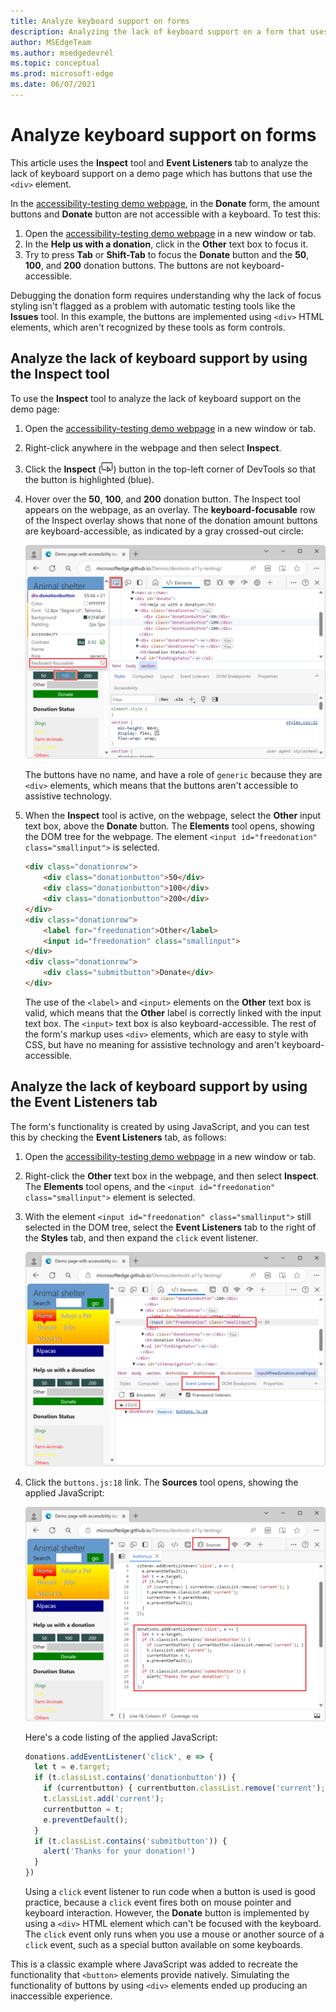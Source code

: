 ```yaml
---
title: Analyze keyboard support on forms
description: Analyzing the lack of keyboard support on a form that uses the div element with the Inspect tool and Event Listeners tab.
author: MSEdgeTeam
ms.author: msedgedevrel
ms.topic: conceptual
ms.prod: microsoft-edge
ms.date: 06/07/2021
---
```

# Analyze keyboard support on forms

This article uses the **Inspect** tool and **Event Listeners** tab to analyze the lack of keyboard support on a demo page which has buttons that use the `<div>` element.

In the [accessibility-testing demo webpage](https://microsoftedge.github.io/Demos/devtools-a11y-testing/), in the **Donate** form, the amount buttons and **Donate** button are not accessible with a keyboard.  To test this:

1. Open the [accessibility-testing demo webpage](https://microsoftedge.github.io/Demos/devtools-a11y-testing/) in a new window or tab.
1. In the **Help us with a donation**, click in the **Other** text box to focus it.
1. Try to press **Tab** or **Shift-Tab** to focus the **Donate** button and the **50**, **100**, and **200** donation buttons.  The buttons are not keyboard-accessible.

Debugging the donation form requires understanding why the lack of focus styling isn't flagged as a problem with automatic testing tools like the **Issues** tool.  In this example, the buttons are implemented using `<div>` HTML elements, which aren't recognized by these tools as form controls.


<!-- ====================================================================== -->
## Analyze the lack of keyboard support by using the Inspect tool

To use the **Inspect** tool to analyze the lack of keyboard support on the demo page:

1. Open the [accessibility-testing demo webpage](https://microsoftedge.github.io/Demos/devtools-a11y-testing/) in a new window or tab.

1. Right-click anywhere in the webpage and then select **Inspect**.

1. Click the **Inspect** (![Inspect icon](./test-analyze-no-keyboard-support-images/inspect-tool-icon-light-theme.png)) button in the top-left corner of DevTools so that the button is highlighted (blue).

1. Hover over the **50**, **100**, and **200** donation button.  The Inspect tool appears on the webpage, as an overlay.  The **keyboard-focusable** row of the Inspect overlay shows that none of the donation amount buttons are keyboard-accessible, as indicated by a gray crossed-out circle:

   ![Hovering over the donation buttons with the Inspect tool shows that they aren't keyboard-accessible](./test-analyze-no-keyboard-support-images/testing-donation-button-info.png)

   The buttons have no name, and have a role of `generic` because they are `<div>` elements, which means that the buttons aren't accessible to assistive technology.

1. When the **Inspect** tool is active, on the webpage, select the **Other** input text box, above the **Donate** button.  The **Elements** tool opens, showing the DOM tree for the webpage.  The element `<input id="freedonation" class="smallinput">` is selected.

   ```html
   <div class="donationrow">
       <div class="donationbutton">50</div>
       <div class="donationbutton">100</div>
       <div class="donationbutton">200</div>
   </div>
   <div class="donationrow">
       <label for="freedonation">Other</label>
       <input id="freedonation" class="smallinput">
   </div>
   <div class="donationrow">
       <div class="submitbutton">Donate</div>
   </div>
   ```

   The use of the `<label>` and `<input>` elements on the **Other** text box is valid, which means that the **Other** label is correctly linked with the input text box.  The `<input>` text box is also keyboard-accessible.  The rest of the form's markup uses `<div>` elements, which are easy to style with CSS, but have no meaning for assistive technology and aren't keyboard-accessible.


<!-- ====================================================================== -->
## Analyze the lack of keyboard support by using the Event Listeners tab

The form's functionality is created by using JavaScript, and you can test this by checking the **Event Listeners** tab, as follows:

1. Open the [accessibility-testing demo webpage](https://microsoftedge.github.io/Demos/devtools-a11y-testing/) in a new window or tab.

1. Right-click the **Other** text box in the webpage, and then select **Inspect**. The **Elements** tool opens, and the `<input id="freedonation" class="smallinput">` element is selected.

1. With the element `<input id="freedonation" class="smallinput">` still selected in the DOM tree, select the **Event Listeners** tab to the right of the **Styles** tab, and then expand the `click` event listener.

   ![The Event listeners tab showing a link to the JavaScript code that makes the form work](./test-analyze-no-keyboard-support-images/testing-event-handlers-on-button.png)

1. Click the `buttons.js:18` link.  The **Sources** tool opens, showing the applied JavaScript:

   ![The JavaScript responsible for the donation form's functionality, shown in the Sources tool](./test-analyze-no-keyboard-support-images/testing-form-handling-javascript.png)

   Here's a code listing of the applied JavaScript:

    ```javascript
    donations.addEventListener('click', e => {
      let t = e.target;
      if (t.classList.contains('donationbutton')) {
        if (currentbutton) { currentbutton.classList.remove('current'); }
        t.classList.add('current');
        currentbutton = t;
        e.preventDefault();
      }
      if (t.classList.contains('submitbutton')) {
        alert('Thanks for your donation!')
      }
    })
    ```
    
   Using a `click` event listener to run code when a button is used is good practice, because a `click` event fires both on mouse pointer and keyboard interaction.  However, the **Donate** button is implemented by using a `<div>` HTML element which can't be focused with the keyboard. The `click` event only runs when you use a mouse or another source of a `click` event, such as a special button available on some keyboards.

This is a classic example where JavaScript was added to recreate the functionality that `<button>` elements provide natively.  Simulating the functionality of buttons by using `<div>` elements ended up producing an inaccessible experience.
